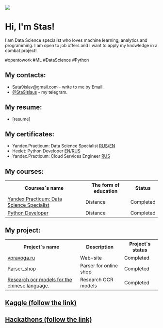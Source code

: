 ![](https://komarev.com/ghpvc/?username=Sata9islav)

# Hi, I'm Stas!
I am Data Science specialist who loves machine learning, analytics and programming.
I am open to job offers and I want to apply my knowledge in a combat project!

\#opentowork \#ML \#DataScience \#Python

## My contacts:
- [Sata9islav@gmail.com](mailto:Sata9islav@gmail.com) - write to me by Email.
- [@Sta9islaus](https://t.me/Sta9islaus) - my telegram.

## My resume:
 - [resume]

## My certificates:
 - Yandex.Practicum: Data Science Specialist 
[RUS](https://github.com/Sata9islav/Sata9islav/blob/master/Yandex_DS_certificate_rus.pdf)/[EN](https://github.com/Sata9islav/Sata9islav/blob/master/Yandex_DS_certificate_en.pdf)
 - Hexlet: Python Developer
[EN](https://github.com/Sata9islav/Sata9islav/blob/master/certificate_hexlet_python_eng.png)/[RUS](https://github.com/Sata9islav/Sata9islav/blob/master/certificate_hexlet_python_ru.png)
 - Yandex.Practicum: Cloud Services Engineer [RUS](https://github.com/Sata9islav/Sata9islav/blob/master/certificate_cloud_services_engineer.pdf)

## My courses:
<table>
<tr>
  <th>Courses`s name</th>
  <th>The form of education</th>
  <th>Status</th>
</tr> 
<tr>
  <td><a href = "https://github.com/Sata9islav/Yandex_Practicum_Data_Science">Yandex.Practicum: Data Science Specialist</a></td>
  <td>Distance</td>
  <td>Completed</td>
</tr>
<tr>
  <td><a href = "https://github.com/Sata9islav/Hexlet_python_developer">Python Developer</a></td>
  <td>Distance</td>
  <td>Completed</td>
</tr>
</table>

## My project:
<table>
<tr>
  <th>Project`s name</th>
  <th>Description</th>
  <th>Project`s status</th>
</tr>
<tr>
  <td><a href = "https://vpravoga.ru/">vpravoga.ru</a></td>
  <td>Web-site</td>
  <td>Completed</td>
</tr>
<tr>
  <td><a href = "https://github.com/GreyGreyWolf/Parser_shop">Parser_shop</a></td>
  <td>Parser for online shop</td>
  <td>Completed</td>
</tr>
<tr>
  <td><a href =  "https://github.com/Sata9islav/OCR_for_chinese">Research ocr models for the chinese language.</a></td>
  <td>Research OCR models</td>
  <td>Completed</td>
</table>

## [Kaggle (follow the link)](https://github.com/Sata9islav/Kaggle)

## [Hackathons (follow the link)](https://github.com/Sata9islav/Hackathons)
